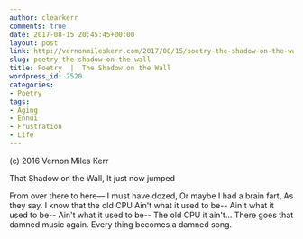 ```yaml
---
author: clearkerr
comments: true
date: 2017-08-15 20:45:45+00:00
layout: post
link: http://vernonmileskerr.com/2017/08/15/poetry-the-shadow-on-the-wall/
slug: poetry-the-shadow-on-the-wall
title: Poetry  |  The Shadow on the Wall
wordpress_id: 2520
categories:
- Poetry
tags:
- Aging
- Ennui
- Frustration
- Life
---
```




(c) 2016 Vernon Miles Kerr

That Shadow on the Wall,
It just now jumped

From over there to here—
I must have dozed,
Or maybe I had a brain fart,
As they say.
I know that the old CPU
Ain't what it used to be--
Ain't what it used to be--
Ain't what it used to be--
The old CPU it ain't...
There goes that damned music again.
Every thing becomes a damned song.
